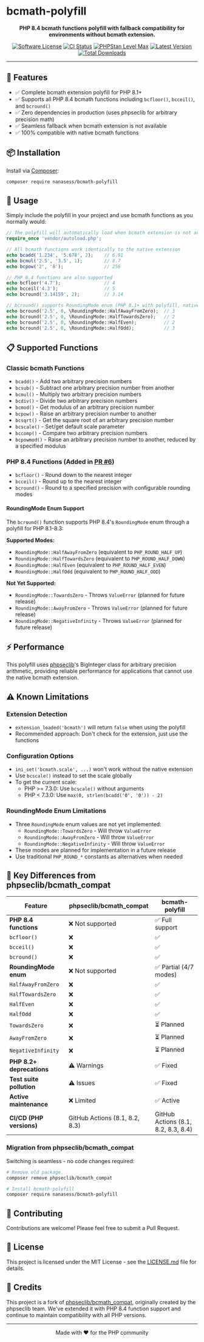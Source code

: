 # bcmath-polyfill

<p align="center">
  <strong>PHP 8.4 bcmath functions polyfill with fallback compatibility for environments without bcmath extension.</strong>
</p>

<p align="center">
  <a href="LICENSE.md"><img src="https://img.shields.io/badge/license-MIT-brightgreen.svg?style=flat-square" alt="Software License"></a>
  <a href="https://github.com/nanasess/bcmath-polyfill/actions/workflows/ci.yml?query=branch%3Amain"><img src="https://github.com/nanasess/bcmath-polyfill/actions/workflows/ci.yml/badge.svg?branch=main&event=push" alt="CI Status"></a>
  <a href="#"><img src="https://img.shields.io/badge/PHPStan-level%20max-brightgreen.svg?style=flat-square" alt="PHPStan Level Max"></a>
  <a href="https://packagist.org/packages/nanasess/bcmath-polyfill"><img src="https://img.shields.io/packagist/v/nanasess/bcmath-polyfill.svg?style=flat-square" alt="Latest Version"></a>
  <a href="https://packagist.org/packages/nanasess/bcmath-polyfill"><img src="https://img.shields.io/packagist/dt/nanasess/bcmath-polyfill.svg?style=flat-square" alt="Total Downloads"></a>
</p>

---

## 🚀 Features

- ✅ Complete bcmath extension polyfill for PHP 8.1+
- ✅ Supports all PHP 8.4 bcmath functions including `bcfloor()`, `bcceil()`, and `bcround()`
- ✅ Zero dependencies in production (uses phpseclib for arbitrary precision math)
- ✅ Seamless fallback when bcmath extension is not available
- ✅ 100% compatible with native bcmath functions

## 📦 Installation

Install via [Composer](https://getcomposer.org/):

```bash
composer require nanasess/bcmath-polyfill
```

## 🔧 Usage

Simply include the polyfill in your project and use bcmath functions as you normally would:

```php
// The polyfill will automatically load when bcmath extension is not available
require_once 'vendor/autoload.php';

// All bcmath functions work identically to the native extension
echo bcadd('1.234', '5.678', 2);    // 6.91
echo bcmul('2.5', '3.5', 1);        // 8.7
echo bcpow('2', '8');               // 256

// PHP 8.4 functions are also supported
echo bcfloor('4.7');                // 4
echo bcceil('4.3');                 // 5
echo bcround('3.14159', 2);         // 3.14

// bcround() supports RoundingMode enum (PHP 8.1+ with polyfill, native in PHP 8.4+)
echo bcround('2.5', 0, \RoundingMode::HalfAwayFromZero);  // 3
echo bcround('2.5', 0, \RoundingMode::HalfTowardsZero);   // 2
echo bcround('2.5', 0, \RoundingMode::HalfEven);          // 2
echo bcround('2.5', 0, \RoundingMode::HalfOdd);           // 3
```

## 📋 Supported Functions

### Classic bcmath Functions
- `bcadd()` - Add two arbitrary precision numbers
- `bcsub()` - Subtract one arbitrary precision number from another
- `bcmul()` - Multiply two arbitrary precision numbers
- `bcdiv()` - Divide two arbitrary precision numbers
- `bcmod()` - Get modulus of an arbitrary precision number
- `bcpow()` - Raise an arbitrary precision number to another
- `bcsqrt()` - Get the square root of an arbitrary precision number
- `bcscale()` - Set/get default scale parameter
- `bccomp()` - Compare two arbitrary precision numbers
- `bcpowmod()` - Raise an arbitrary precision number to another, reduced by a specified modulus

### PHP 8.4 Functions (Added in [PR #6](https://github.com/nanasess/bcmath-polyfill/pull/6))
- `bcfloor()` - Round down to the nearest integer
- `bcceil()` - Round up to the nearest integer
- `bcround()` - Round to a specified precision with configurable rounding modes

#### RoundingMode Enum Support
The `bcround()` function supports PHP 8.4's `RoundingMode` enum through a polyfill for PHP 8.1-8.3:

**Supported Modes:**
- `RoundingMode::HalfAwayFromZero` (equivalent to `PHP_ROUND_HALF_UP`)
- `RoundingMode::HalfTowardsZero` (equivalent to `PHP_ROUND_HALF_DOWN`)
- `RoundingMode::HalfEven` (equivalent to `PHP_ROUND_HALF_EVEN`)
- `RoundingMode::HalfOdd` (equivalent to `PHP_ROUND_HALF_ODD`)

**Not Yet Supported:**
- `RoundingMode::TowardsZero` - Throws `ValueError` (planned for future release)
- `RoundingMode::AwayFromZero` - Throws `ValueError` (planned for future release)  
- `RoundingMode::NegativeInfinity` - Throws `ValueError` (planned for future release)

## ⚡ Performance

This polyfill uses [phpseclib](https://github.com/phpseclib/phpseclib)'s BigInteger class for arbitrary precision arithmetic, providing reliable performance for applications that cannot use the native bcmath extension.

## ⚠️ Known Limitations

### Extension Detection
- `extension_loaded('bcmath')` will return `false` when using the polyfill
- Recommended approach: Don't check for the extension, just use the functions

### Configuration Options
- `ini_set('bcmath.scale', ...)` won't work without the native extension
- Use `bcscale()` instead to set the scale globally
- To get the current scale:
  - PHP >= 7.3.0: Use `bcscale()` without arguments
  - PHP < 7.3.0: Use `max(0, strlen(bcadd('0', '0')) - 2)`

### RoundingMode Enum Limitations
- Three `RoundingMode` enum values are not yet implemented:
  - `RoundingMode::TowardsZero` - Will throw `ValueError`
  - `RoundingMode::AwayFromZero` - Will throw `ValueError`
  - `RoundingMode::NegativeInfinity` - Will throw `ValueError`
- These modes are planned for implementation in a future release
- Use traditional `PHP_ROUND_*` constants as alternatives when needed

## 🔄 Key Differences from phpseclib/bcmath_compat

| Feature                   | phpseclib/bcmath_compat        | bcmath-polyfill                     |
|---------------------------|--------------------------------|-------------------------------------|
| **PHP 8.4 functions**     | ❌ Not supported               | ✅ Full support                     |
| `bcfloor()`               | ❌                             | ✅                                  |
| `bcceil()`                | ❌                             | ✅                                  |
| `bcround()`               | ❌                             | ✅                                  |
| **RoundingMode enum**     | ❌ Not supported               | ✅ Partial (4/7 modes)              |
| `HalfAwayFromZero`        | ❌                             | ✅                                  |
| `HalfTowardsZero`         | ❌                             | ✅                                  |
| `HalfEven`                | ❌                             | ✅                                  |
| `HalfOdd`                 | ❌                             | ✅                                  |
| `TowardsZero`             | ❌                             | ⏳ Planned                          |
| `AwayFromZero`            | ❌                             | ⏳ Planned                          |
| `NegativeInfinity`        | ❌                             | ⏳ Planned                          |
| **PHP 8.2+ deprecations** | ⚠️ Warnings                     | ✅ Fixed                            |
| **Test suite pollution**  | ⚠️ Issues                       | ✅ Fixed                            |
| **Active maintenance**    | ❌ Limited                     | ✅ Active                           |
| **CI/CD (PHP versions)**  | GitHub Actions (8.1, 8.2, 8.3) | GitHub Actions (8.1, 8.2, 8.3, 8.4) |

### Migration from phpseclib/bcmath_compat

Switching is seamless - no code changes required:

```bash
# Remove old package
composer remove phpseclib/bcmath_compat

# Install bcmath-polyfill
composer require nanasess/bcmath-polyfill
```

## 🤝 Contributing

Contributions are welcome! Please feel free to submit a Pull Request.

## 📄 License

This project is licensed under the MIT License - see the [LICENSE.md](LICENSE.md) file for details.

## 🙏 Credits

This project is a fork of [phpseclib/bcmath_compat](https://github.com/phpseclib/bcmath_compat), originally created by the phpseclib team. We've extended it with PHP 8.4 function support and continue to maintain compatibility with all PHP versions.

---

<p align="center">
  Made with ❤️ for the PHP community
</p>
